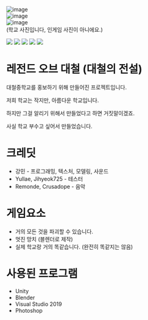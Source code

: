 ![image](https://user-images.githubusercontent.com/81474787/131099822-f9220999-a2df-4ee1-bcfc-f35871167fdf.png) <br>
![image](https://user-images.githubusercontent.com/81474787/131102935-6de5a3d5-5260-45d8-aa2e-9965a237b010.png) <br>
![image](https://user-images.githubusercontent.com/81474787/131103036-13f36400-348b-4882-8074-65e57fd3cb30.png)
<br>
(학교 사진입니다, 인게임 사진이 아니에요.)

[![](https://img.shields.io/badge/youtube-대철게임즈-red.svg?logo=youtube)](https://www.youtube.com/channel/UCWrFvj14UJrPApqDN00-PGA)
[![](https://img.shields.io/badge/youtube-2020_대철중학교_홍보영상-red.svg?logo=youtube)](https://www.youtube.com/watch?v=fJfXoC-QEIM)
[![](https://img.shields.io/badge/Unity-2019.4.4f1-FFFFFF.svg?logo=unity)](https://unity.com/)
[![](https://img.shields.io/badge/Visual_Studio-2019-B266FF.svg?logo=visualstudio)](https://visualstudio.microsoft.com/)
![](https://img.shields.io/github/downloads/kangmin1972/Legend-of-Daecheol/total?color=blue&label=%EB%8B%A4%EC%9A%B4%EB%A1%9C%EB%93%9C%20%EC%88%98)

# 레전드 오브 대철 (대철의 전설)

대철중학교를 홍보하기 위해 만들어진 프로젝트입니다.

저희 학교는 작지만, 아름다운 학교입니다.

하지만 그걸 알리기 위해서 만들었다고 하면 거짓말이겠죠.

사실 학교 부수고 싶어서 만들었습니다.

# 크레딧

* 강민 - 프로그래밍, 텍스처, 모델링, 사운드
* Yullae, Jihyeok725 - 테스터
* Remonde, Crusadope - 음악

# 게임요소

* 거의 모든 것을 파괴할 수 있습니다.
* 멋진 망치 (블렌더로 제작)
* 실제 학교랑 거의 똑같습니다. (완전히 똑같지는 않음)

# 사용된 프로그램

* Unity
* Blender
* Visual Studio 2019
* Photoshop
